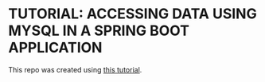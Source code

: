 # TUTORIAL: ACCESSING DATA USING MYSQL IN A SPRING BOOT APPLICATION

This repo was created using [this tutorial](https://spring.io/guides/gs/accessing-data-mysql).